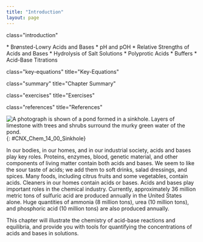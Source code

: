 ```yaml
---
title: "Introduction"
layout: page
---
```



<cnx-pi data-type="cnx.flag.introduction"> class="introduction" </cnx-pi>

<div data-type="abstract" markdown="1">
* Brønsted-Lowry Acids and Bases
* pH and pOH
* Relative Strengths of Acids and Bases
* Hydrolysis of Salt Solutions
* Polyprotic Acids
* Buffers
* Acid-Base Titrations

</div>

<cnx-pi data-type="cnx.eoc">class="key-equations" title="Key-Equations"</cnx-pi>

<cnx-pi data-type="cnx.eoc">class="summary" title="Chapter Summary"</cnx-pi>

<cnx-pi data-type="cnx.eoc">class="exercises" title="Exercises"</cnx-pi>

<cnx-pi data-type="cnx.eoc">class="references" title="References"</cnx-pi>

 ![A photograph is shown of a pond formed in a sinkhole. Layers of limestone with trees and shrubs surround the murky green water of the pond.](../resources/CNX_Chem_14_00_Sinkhole.jpg "Sinkholes such as this are the result of reactions between acidic groundwaters and basic rock formations, like limestone. (credit: modification of work by Emil Kehnel)"){: #CNX_Chem_14_00_Sinkhole}

In our bodies, in our homes, and in our industrial society, acids and bases play key roles. Proteins, enzymes, blood, genetic material, and other components of living matter contain both acids and bases. We seem to like the sour taste of acids; we add them to soft drinks, salad dressings, and spices. Many foods, including citrus fruits and some vegetables, contain acids. Cleaners in our homes contain acids or bases. Acids and bases play important roles in the chemical industry. Currently, approximately 36 million metric tons of sulfuric acid are produced annually in the United States alone. Huge quantities of ammonia (8 million tons), urea (10 million tons), and phosphoric acid (10 million tons) are also produced annually.

This chapter will illustrate the chemistry of acid-base reactions and equilibria, and provide you with tools for quantifying the concentrations of acids and bases in solutions.

